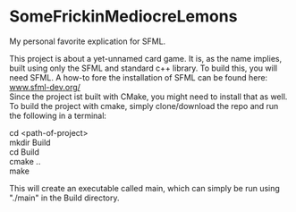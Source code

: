 # SomeFrickinMediocreLemons
My personal favorite explication for SFML.

This project is about a yet-unnamed card game.
It is, as the name implies, built using only the SFML and standard c++ library.
To build this, you will need SFML. A how-to fore the installation of SFML can be found here: www.sfml-dev.org/  
Since the project ist built with CMake, you might need to install that as well.
To build the project with cmake, simply clone/download the repo and run the following in a terminal:

cd \<path-of-project\>  
mkdir Build  
cd Build  
cmake ..  
make  

This will create an executable called main, which can simply be run using "./main" in the Build directory.
